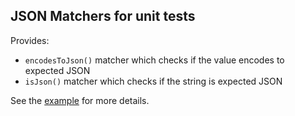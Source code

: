 ## JSON Matchers for unit tests

Provides:
 - `encodesToJson()` matcher which checks if the value encodes to expected JSON
 - `isJson()` matcher which checks if the string is expected JSON

See the [example](example/main.dart) for more details.
